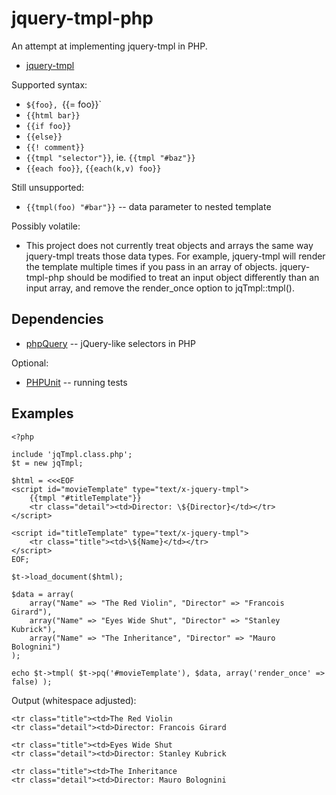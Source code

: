 jquery-tmpl-php
===============

An attempt at implementing jquery-tmpl in PHP.

* [jquery-tmpl](http://github.com/jquery/jquery-tmpl)

Supported syntax:

* `${foo}, `{{= foo}}`
* `{{html bar}}`
* `{{if foo}}`
* `{{else}}`
* `{{! comment}}`
* `{{tmpl "selector"}}`, ie. `{{tmpl "#baz"}}`
* `{{each foo}}`, `{{each(k,v) foo}}`

Still unsupported:

* `{{tmpl(foo) "#bar"}}` -- data parameter to nested template

Possibly volatile:

* This project does not currently treat objects and arrays the same way jquery-tmpl treats those data types. For example, jquery-tmpl will render the template multiple times if you pass in an array of objects. jquery-tmpl-php should be modified to treat an input object differently than an input array, and remove the render_once option to jqTmpl::tmpl().

Dependencies
------------

* [phpQuery](http://code.google.com/p/phpquery/) -- jQuery-like selectors in PHP

Optional:

* [PHPUnit](http://www.phpunit.de/) -- running tests

Examples
--------

	<?php

	include 'jqTmpl.class.php';
	$t = new jqTmpl;

	$html = <<<EOF
	<script id="movieTemplate" type="text/x-jquery-tmpl"> 
		{{tmpl "#titleTemplate"}}
		<tr class="detail"><td>Director: \${Director}</td></tr>
	</script>

	<script id="titleTemplate" type="text/x-jquery-tmpl"> 
		<tr class="title"><td>\${Name}</td></tr>
	</script>
	EOF;

	$t->load_document($html);

	$data = array(
		array("Name" => "The Red Violin", "Director" => "Francois Girard"),
		array("Name" => "Eyes Wide Shut", "Director" => "Stanley Kubrick"),
		array("Name" => "The Inheritance", "Director" => "Mauro Bolognini")
	);

	echo $t->tmpl( $t->pq('#movieTemplate'), $data, array('render_once' => false) );

Output (whitespace adjusted):

	<tr class="title"><td>The Red Violin
	<tr class="detail"><td>Director: Francois Girard

	<tr class="title"><td>Eyes Wide Shut
	<tr class="detail"><td>Director: Stanley Kubrick

	<tr class="title"><td>The Inheritance
	<tr class="detail"><td>Director: Mauro Bolognini

